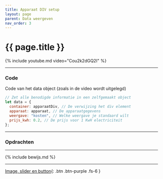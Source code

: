 ```yaml
---
title: Apparaat DIV setup
layout: page
parent: Data weergeven
nav_order: 3
---
```


# {{ page.title }}

{% include youtube.md video="Cou2k2dGQ2I" %}

---

### Code

Code van het data object (zoals in de video wordt uitgelegd)

```js
// Zet alle benodigde informatie in een zelfgemaakt object
let data = {
  container: apparaatDiv, // De verwijzing het div element
  apparaat: apparaat, // De apparaatgegevens
  weergave: "kosten", // Welke weergave je standaard wilt
  prijs_kwh: 0.2, // De prijs voor 1 KwH electriciteit
};
```

---

### Opdrachten

---

{% include bewijs.md %}

---

[Image, slider en button](4-image-slider-button){: .btn .btn-purple .fs-6 }
